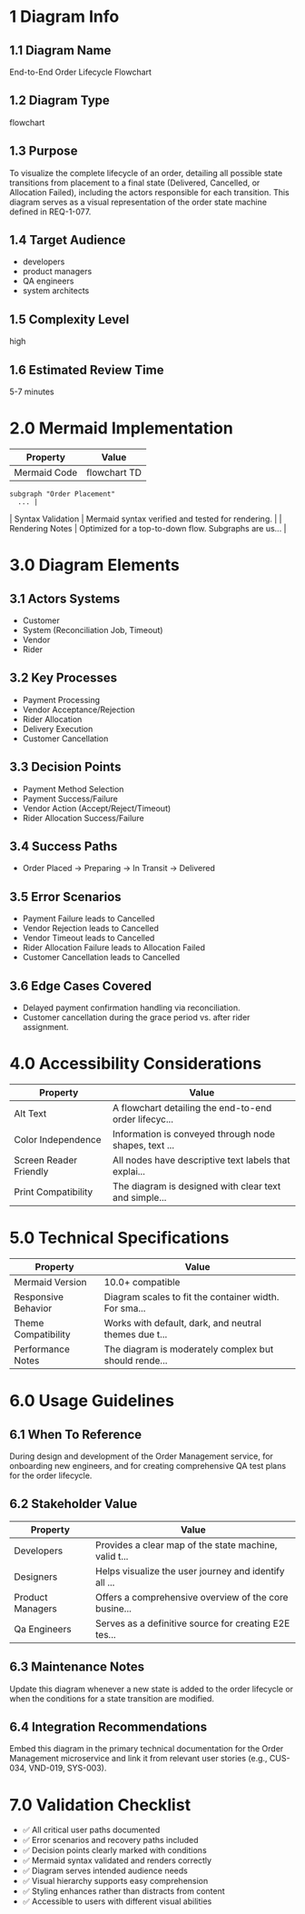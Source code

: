 # 1 Diagram Info

## 1.1 Diagram Name

End-to-End Order Lifecycle Flowchart

## 1.2 Diagram Type

flowchart

## 1.3 Purpose

To visualize the complete lifecycle of an order, detailing all possible state transitions from placement to a final state (Delivered, Cancelled, or Allocation Failed), including the actors responsible for each transition. This diagram serves as a visual representation of the order state machine defined in REQ-1-077.

## 1.4 Target Audience

- developers
- product managers
- QA engineers
- system architects

## 1.5 Complexity Level

high

## 1.6 Estimated Review Time

5-7 minutes

# 2.0 Mermaid Implementation

| Property | Value |
|----------|-------|
| Mermaid Code | flowchart TD
    subgraph "Order Placement"
      ... |
| Syntax Validation | Mermaid syntax verified and tested for rendering. |
| Rendering Notes | Optimized for a top-to-down flow. Subgraphs are us... |

# 3.0 Diagram Elements

## 3.1 Actors Systems

- Customer
- System (Reconciliation Job, Timeout)
- Vendor
- Rider

## 3.2 Key Processes

- Payment Processing
- Vendor Acceptance/Rejection
- Rider Allocation
- Delivery Execution
- Customer Cancellation

## 3.3 Decision Points

- Payment Method Selection
- Payment Success/Failure
- Vendor Action (Accept/Reject/Timeout)
- Rider Allocation Success/Failure

## 3.4 Success Paths

- Order Placed -> Preparing -> In Transit -> Delivered

## 3.5 Error Scenarios

- Payment Failure leads to Cancelled
- Vendor Rejection leads to Cancelled
- Vendor Timeout leads to Cancelled
- Rider Allocation Failure leads to Allocation Failed
- Customer Cancellation leads to Cancelled

## 3.6 Edge Cases Covered

- Delayed payment confirmation handling via reconciliation.
- Customer cancellation during the grace period vs. after rider assignment.

# 4.0 Accessibility Considerations

| Property | Value |
|----------|-------|
| Alt Text | A flowchart detailing the end-to-end order lifecyc... |
| Color Independence | Information is conveyed through node shapes, text ... |
| Screen Reader Friendly | All nodes have descriptive text labels that explai... |
| Print Compatibility | The diagram is designed with clear text and simple... |

# 5.0 Technical Specifications

| Property | Value |
|----------|-------|
| Mermaid Version | 10.0+ compatible |
| Responsive Behavior | Diagram scales to fit the container width. For sma... |
| Theme Compatibility | Works with default, dark, and neutral themes due t... |
| Performance Notes | The diagram is moderately complex but should rende... |

# 6.0 Usage Guidelines

## 6.1 When To Reference

During design and development of the Order Management service, for onboarding new engineers, and for creating comprehensive QA test plans for the order lifecycle.

## 6.2 Stakeholder Value

| Property | Value |
|----------|-------|
| Developers | Provides a clear map of the state machine, valid t... |
| Designers | Helps visualize the user journey and identify all ... |
| Product Managers | Offers a comprehensive overview of the core busine... |
| Qa Engineers | Serves as a definitive source for creating E2E tes... |

## 6.3 Maintenance Notes

Update this diagram whenever a new state is added to the order lifecycle or when the conditions for a state transition are modified.

## 6.4 Integration Recommendations

Embed this diagram in the primary technical documentation for the Order Management microservice and link it from relevant user stories (e.g., CUS-034, VND-019, SYS-003).

# 7.0 Validation Checklist

- ✅ All critical user paths documented
- ✅ Error scenarios and recovery paths included
- ✅ Decision points clearly marked with conditions
- ✅ Mermaid syntax validated and renders correctly
- ✅ Diagram serves intended audience needs
- ✅ Visual hierarchy supports easy comprehension
- ✅ Styling enhances rather than distracts from content
- ✅ Accessible to users with different visual abilities

